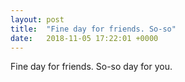 ```yaml
---
layout: post
title:  "Fine day for friends. So-so"
date:   2018-11-05 17:22:01 +0000
---
```

Fine day for friends.
So-so day for you.

